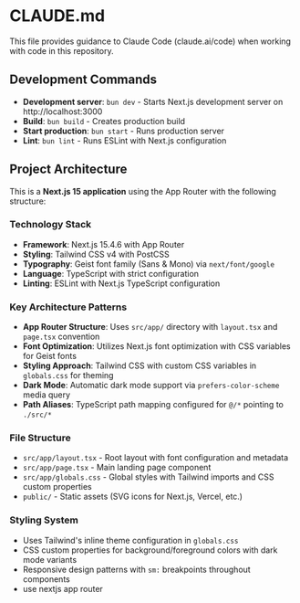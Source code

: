 # CLAUDE.md

This file provides guidance to Claude Code (claude.ai/code) when working with code in this repository.

## Development Commands

- **Development server**: `bun dev` - Starts Next.js development server on http://localhost:3000
- **Build**: `bun build` - Creates production build
- **Start production**: `bun start` - Runs production server
- **Lint**: `bun lint` - Runs ESLint with Next.js configuration

## Project Architecture

This is a **Next.js 15 application** using the App Router with the following structure:

### Technology Stack
- **Framework**: Next.js 15.4.6 with App Router
- **Styling**: Tailwind CSS v4 with PostCSS
- **Typography**: Geist font family (Sans & Mono) via `next/font/google`
- **Language**: TypeScript with strict configuration
- **Linting**: ESLint with Next.js TypeScript configuration

### Key Architecture Patterns
- **App Router Structure**: Uses `src/app/` directory with `layout.tsx` and `page.tsx` convention
- **Font Optimization**: Utilizes Next.js font optimization with CSS variables for Geist fonts
- **Styling Approach**: Tailwind CSS with custom CSS variables in `globals.css` for theming
- **Dark Mode**: Automatic dark mode support via `prefers-color-scheme` media query
- **Path Aliases**: TypeScript path mapping configured for `@/*` pointing to `./src/*`

### File Structure
- `src/app/layout.tsx` - Root layout with font configuration and metadata
- `src/app/page.tsx` - Main landing page component
- `src/app/globals.css` - Global styles with Tailwind imports and CSS custom properties
- `public/` - Static assets (SVG icons for Next.js, Vercel, etc.)

### Styling System
- Uses Tailwind's inline theme configuration in `globals.css`
- CSS custom properties for background/foreground colors with dark mode variants
- Responsive design patterns with `sm:` breakpoints throughout components
- use nextjs app router